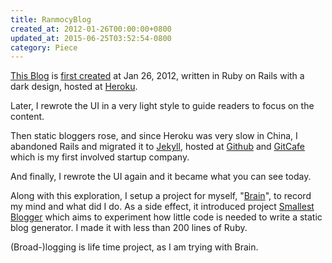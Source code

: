 ```yaml
---
title: RanmocyBlog
created_at: 2012-01-26T00:00:00+0800
updated_at: 2015-06-25T03:52:54-0800
category: Piece
---
```


[This Blog](http://ranmocy.info) is [first created](https://github.com/ranmocy/ranmocy_blog) at Jan 26, 2012,
written in Ruby on Rails with a dark design, hosted at [Heroku](https://www.heroku.com/).

Later, I rewrote the UI in a very light style to guide readers to focus on the content.

Then static bloggers rose, and since Heroku was very slow in China,
I abandoned Rails and migrated it to [Jekyll](http://jekyllrb.com/),
hosted at [Github](https://github.com/) and [GitCafe](https://gitcafe.com/) which is my first involved startup company.

And finally, I rewrote the UI again and it became what you can see today.

Along with this exploration, I setup a project for myself, "[Brain](https://github.com/ranmocy/brain)", to record my mind and what did I do.
As a side effect, it introduced project [Smallest Blogger](http://ranmocy.github.io/smallest-blogger/) which aims to experiment how little code is needed to write a static blog generator.
I made it with less than 200 lines of Ruby.

(Broad-)logging is life time project, as I am trying with Brain.
